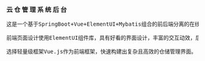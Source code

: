 ### 云 仓 管 理 系 统 后 台
<pre>这是一个基于SpringBoot+Vue+ElementUI+Mybatis组合的前后端分离的在线仓库管理平台；<br>
前端页面设计使用ElementUI组件库，具有好看的界面设计，丰富的交互动效，后端使用Java语言，致力于优化页面性能和用户体验；<br>
选择轻量级框架Vue.js作为前端框架，快速构建出复杂且高效的仓储管理界面。
